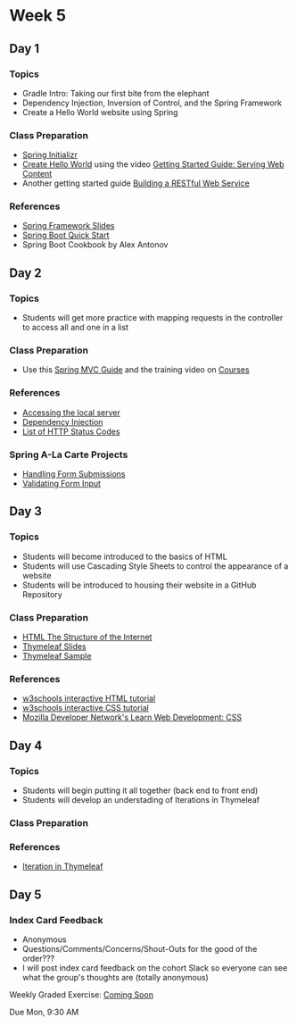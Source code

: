 # Week 5

## Day 1

### Topics

- Gradle Intro: Taking our first bite from the elephant
- Dependency Injection, Inversion of Control, and the Spring Framework
- Create a Hello World website using Spring

### Class Preparation

- [Spring Initializr](http://start.spring.io/)
- [Create Hello World](https://spring.io/guides/gs/serving-web-content/) using the video [Getting Started Guide: Serving Web Content](https://www.youtube.com/watch?v=aLJ9MeQQry8&feature=youtu.be)
- Another getting started guide [Building a RESTful Web Service](https://spring.io/guides/gs/rest-service/)


### References

- [Spring Framework Slides](https://wecancodeit.github.io/java-slides/spring/spring-boot/)
- [Spring Boot Quick Start](https://javabrains.io/courses/spring_bootquickstart/)
- Spring Boot Cookbook by Alex Antonov




## Day 2

### Topics

- Students will get more practice with mapping requests in the controller to access all and one in a list

### Class Preparation

- Use this [Spring MVC Guide](./spring-mvc-intro.md) and the training video on [Courses](https://www.youtube.com/watch?v=YcgtStRstgw)



### References

- [Accessing the local server](./accessing-the-local-server.md)
- [Dependency Injection](https://wecancodeit.github.io/java-slides/objects/dependency-injection/)
- [List of HTTP Status Codes](https://en.wikipedia.org/wiki/List_of_HTTP_status_codes)

### Spring A-La Carte Projects

- [Handling Form Submissions](https://spring.io/guides/gs/handling-form-submission/)
- [Validating Form Input](https://spring.io/guides/gs/validating-form-input/)


## Day 3

### Topics

- Students will become introduced to the basics of HTML
- Students will use Cascading Style Sheets to control the appearance of a website
- Students will be introduced to housing their website in a GitHub Repository

### Class Preparation

- [HTML The Structure of the Internet](https://wecancodeit.github.io/java-slides/frontend/html/#/)
- [Thymeleaf Slides](https://wecancodeit.github.io/java-slides/web/thymeleaf/)
- [Thymeleaf Sample](./thymeleaf-notes.md)

### References

- [w3schools interactive HTML tutorial](https://www.w3schools.com/html/default.asp)
- [w3schools interactive CSS tutorial](https://www.w3schools.com/css/default.asp)
- [Mozilla Developer Network's Learn Web Development: CSS](https://developer.mozilla.org/en-US/docs/Learn/CSS)


## Day 4

### Topics

- Students will begin putting it all together (back end to front end)
- Students will develop an understading of Iterations in Thymeleaf

### Class Preparation



### References

- [Iteration in Thymeleaf](http://www.thymeleaf.org/doc/tutorials/3.0/usingthymeleaf.html#iteration)




## Day 5

### Index Card Feedback
 
 - Anonymous
 - Questions/Comments/Concerns/Shout-Outs for the good of the order???
 - I will post index card feedback on the cohort Slack so everyone can see what the group's thoughts are (totally anonymous)

Weekly Graded Exercise: [Coming Soon]()


Due Mon, 9:30 AM
